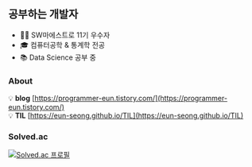 ## 공부하는 개발자
* 👩‍💻 SW마에스트로 11기 우수자
* 🎓 컴퓨터공학 & 통계학 전공
* 📚 Data Science 공부 중

### About
💡 **blog** [https://programmer-eun.tistory.com/](https://programmer-eun.tistory.com/)   
💡 **TIL** [https://eun-seong.github.io/TIL](https://eun-seong.github.io/TIL)

### Solved.ac
[![Solved.ac
프로필](http://mazassumnida.wtf/api/v2/generate_badge?boj=les2444)](https://solved.ac/les2444)


<!--
**eun-seong/eun-seong** is a ✨ _special_ ✨ repository because its `README.md` (this file) appears on your GitHub profile.

Here are some ideas to get you started:

- 🔭 I’m currently working on ...
- 🌱 I’m currently learning ...
- 👯 I’m looking to collaborate on ...
- 🤔 I’m looking for help with ...
- 💬 Ask me about ...
- 📫 How to reach me: ...
- 😄 Pronouns: ...
- ⚡ Fun fact: ...
-->


